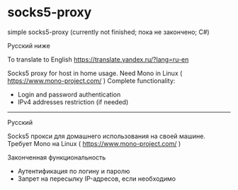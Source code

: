 # socks5-proxy
simple socks5-proxy (currently not finished; пока не закончено; C#)

Русский ниже

To translate to English
https://translate.yandex.ru/?lang=ru-en

Socks5 proxy for host in home usage. Need Mono in Linux ( https://www.mono-project.com/ )
Complete functionality:
* Login and password authentication
* IPv4 addresses restriction (if needed)

---------------
Русский

Socks5 прокси для домашнего использования на своей машине. Требует Mono на Linux ( https://www.mono-project.com/ )

Законченная функциональность
* Аутентификация по логину и паролю
* Запрет на пересылку IP-адресов, если необходимо

